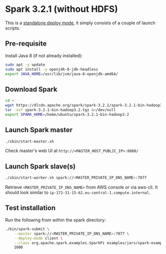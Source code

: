 # Spark 3.2.1 (without HDFS)

This is a [standalone deploy mode](https://spark.apache.org/docs/latest/spark-standalone.html
), it simply consists of a couple of launch scripts.

## Pre-requisite

Install Java 8 (if not already installed):

```bash
sudo apt -y update
sudo apt install -y openjdk-8-jdk-headless
export JAVA_HOME=/usr/lib/jvm/java-8-openjdk-amd64/
```

## Download Spark

```bash
cd ~
wget https://dlcdn.apache.org/spark/spark-3.2.1/spark-3.2.1-bin-hadoop3.2.tgz
tar -xvf spark-3.2.1-bin-hadoop3.2.tgz &>/dev/null
export SPARK_HOME=/home/ubuntu/spark-3.2.1-bin-hadoop3.2
```

## Launch Spark master

```bash
./sbin/start-master.sh
```

Check master's web UI at `http://<MASTER_HOST_PUBLIC_IP>:8080/`

## Launch Spark slave(s)

```bash
./sbin/start-worker.sh spark://<MASTER_PRIVATE_IP_DNS_NAME>:7077
```

Retrieve `<MASTER_PRIVATE_IP_DNS_NAME>` from AWS console or via aws-cli. It should look similar to `ip-172-31-15-62.eu-central-1.compute.internal`.

## Test installation

Run the following from within the spark directory:

```bash
./bin/spark-submit \
    --master spark://<MASTER_PRIVATE_IP_DNS_NAME>:7077 \
    --deploy-mode client \
    --class org.apache.spark.examples.SparkPi examples/jars/spark-examples_2.12-3.2.1.jar \
    1000
```